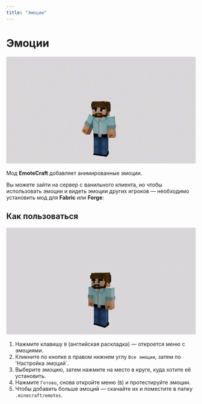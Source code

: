 ```yaml
---
title: "Эмоции"
---
```


# Эмоции

![](public/mods/emotes/demo.webp)

Мод **EmoteCraft** добавляет анимированные эмоции.

Вы можете зайти на сервер с ванильного клиента, но чтобы использовать эмоции и видеть эмоции других игроков — необходимо установить мод для **Fabric** или **Forge**:  
<CustomLinkComponent href="https://modrinth.com/mod/emotecraft" title="Скачать EmoteCraft" />

## Как пользоваться

![](public/mods/emotes/howto.webp)

1. Нажмите клавишу `B` (английская раскладка) — откроется меню с эмоциями.  
2. Кликните по кнопке в правом нижнем углу `Все эмоции`, затем по 'Настройка эмоций`.  
3. Выберите эмоцию, затем нажмите на место в круге, куда хотите её установить.  
4. Нажмите `Готово`, снова откройте меню (`B`) и протестируйте эмоции.  
5. Чтобы добавить больше эмоций — скачайте их и поместите в папку `.minecraft/emotes`.  
<CustomLinkComponent href="https://docs.google.com/document/d/1mIh0roUFZ3xiROibgymcMNu6nrD6hrXF18rTmp0SkB4/edit" title="Скачать больше эмоций" />

<CustomLinkComponent href="https://kosmx.gitbook.io/emotecraft/tutorial/custom-emotes" title="Гайд по созданию эмоций в Blender или Blockbench" />

